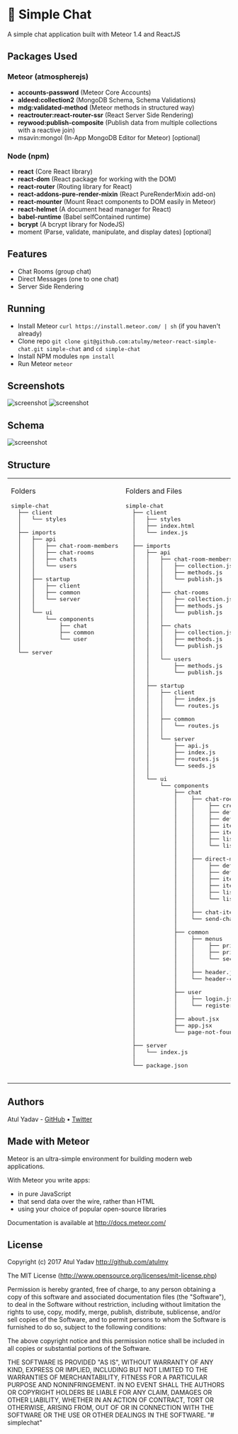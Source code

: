 # 💬 Simple Chat
A simple chat application built with Meteor 1.4 and ReactJS

## Packages Used

### Meteor (atmospherejs)
- **accounts-password** (Meteor Core Accounts)
- **aldeed:collection2** (MongoDB Schema, Schema Validations)
- **mdg:validated-method** (Meteor methods in structured way)
- **reactrouter:react-router-ssr** (React Server Side Rendering)
- **reywood:publish-composite** (Publish data from multiple collections with a reactive join)
- msavin:mongol (In-App MongoDB Editor for Meteor) [optional]

### Node (npm)
- **react** (Core React library)
- **react-dom** (React package for working with the DOM)
- **react-router** (Routing library for React)
- **react-addons-pure-render-mixin** (React PureRenderMixin add-on)
- **react-mounter** (Mount React components to DOM easily in Meteor)
- **react-helmet** (A document head manager for React)
- **babel-runtime** (Babel selfContained runtime)
- **bcrypt** (A bcrypt library for NodeJS)
- moment (Parse, validate, manipulate, and display dates) [optional]

## Features
- Chat Rooms (group chat)
- Direct Messages (one to one chat)
- Server Side Rendering

## Running
- Install Meteor `curl https://install.meteor.com/ | sh` (if you haven't already)
- Clone repo `git clone git@github.com:atulmy/meteor-react-simple-chat.git simple-chat` and `cd simple-chat`
- Install NPM modules `npm install`
- Run Meteor `meteor`

## Screenshots
![screenshot](http://atulmy.com/atulmy.com/attachments/images/simple-chat/simple-chat.png)
![screenshot](http://atulmy.com/atulmy.com/attachments/images/simple-chat/simple-chat-secondary-menu.png)

## Schema
![screenshot](http://atulmy.com/atulmy.com/attachments/images/simple-chat/simple-chat-schema.png)

## Structure
<table width="100%" style="width: 100%">
    <tbody>
        <tr valign="top">
            <td width="50%" style="width: 50%">
                <p>Folders</p>
                <pre>
simple-chat
  ├── client
  │   └── styles
  │
  ├── imports
  │   ├── api
  │   │   ├── chat-room-members
  │   │   ├── chat-rooms
  │   │   ├── chats
  │   │   └── users
  │   │
  │   ├── startup
  │   │   ├── client
  │   │   ├── common
  │   │   └── server
  │   │
  │   └── ui
  │       └── components
  │           ├── chat
  │           ├── common
  │           └── user
  │
  └── server
            </pre>
        </td>
        <td width="50%" style="width: 50%">
            <p>Folders and Files</p>
            <pre>
simple-chat
  ├── client
  │   ├── styles
  │   ├── index.html
  │   └── index.js
  │
  ├── imports
  │   ├── api
  │   │   ├── chat-room-members
  │   │   │   ├── collection.js
  │   │   │   ├── methods.js
  │   │   │   └── publish.js
  │   │   │
  │   │   ├── chat-rooms
  │   │   │   ├── collection.js
  │   │   │   ├── methods.js
  │   │   │   └── publish.js
  │   │   │
  │   │   ├── chats
  │   │   │   ├── collection.js
  │   │   │   ├── methods.js
  │   │   │   └── publish.js
  │   │   │
  │   │   └── users
  │   │       ├── methods.js
  │   │       └── publish.js
  │   │
  │   ├── startup
  │   │   ├── client
  │   │   │   ├── index.js
  │   │   │   └── routes.js
  │   │   │
  │   │   ├── common
  │   │   │   └── routes.js
  │   │   │
  │   │   └── server
  │   │       ├── api.js
  │   │       ├── index.js
  │   │       ├── routes.js
  │   │       └── seeds.js
  │   │
  │   └── ui
  │       └── components
  │           ├── chat
  │           │    ├── chat-rooms
  │           │    │    ├── create.jsx
  │           │    │    ├── detail.jsx
  │           │    │    ├── detail-container.jsx
  │           │    │    ├── item.jsx
  │           │    │    ├── items.jsx
  │           │    │    ├── list.jsx
  │           │    │    └── list-container.jsx
  │           │    │
  │           │    ├── direct-messages
  │           │    │    ├── detail.jsx
  │           │    │    ├── detail-container.jsx
  │           │    │    ├── item.jsx
  │           │    │    ├── items.jsx
  │           │    │    ├── list.jsx
  │           │    │    └── list-container.jsx
  │           │    │
  │           │    ├── chat-items.jsx
  │           │    └── send-chat.js
  │           │
  │           ├── common
  │           │    ├── menus
  │           │    │    ├── primary.jsx
  │           │    │    ├── primary-container.jsx
  │           │    │    └── secondary.jsx
  │           │    │
  │           │    ├── header.jsx
  │           │    └── header-container.js
  │           │
  │           ├── user
  │           │    ├── login.jsx
  │           │    └── register.js
  │           │
  │           ├── about.jsx
  │           ├── app.jsx
  │           └── page-not-found.jsx
  │
  ├── server
  │   └── index.js
  │
  └── package.json
                </pre>
            </td>
        </tr>
    </tbody>
</table>

## Authors
Atul Yadav - [GitHub](https://github.com/atulmy) &bull; [Twitter](https://twitter.com/atulmy)

## Made with Meteor
Meteor is an ultra-simple environment for building modern web
applications.

With Meteor you write apps:

* in pure JavaScript
* that send data over the wire, rather than HTML
* using your choice of popular open-source libraries

Documentation is available at http://docs.meteor.com/

## License

Copyright (c) 2017 Atul Yadav http://github.com/atulmy

The MIT License (http://www.opensource.org/licenses/mit-license.php)

Permission is hereby granted, free of charge, to any person obtaining a copy of this software and associated documentation files (the "Software"), to deal in the Software without restriction, including without limitation the rights to use, copy, modify, merge, publish, distribute, sublicense, and/or sell copies of the Software, and to permit persons to whom the Software is furnished to do so, subject to the following conditions:

The above copyright notice and this permission notice shall be included in all copies or substantial portions of the Software.

THE SOFTWARE IS PROVIDED "AS IS", WITHOUT WARRANTY OF ANY KIND, EXPRESS OR IMPLIED, INCLUDING BUT NOT LIMITED TO THE WARRANTIES OF MERCHANTABILITY, FITNESS FOR A PARTICULAR PURPOSE AND NONINFRINGEMENT. IN NO EVENT SHALL THE AUTHORS OR COPYRIGHT HOLDERS BE LIABLE FOR ANY CLAIM, DAMAGES OR OTHER LIABILITY, WHETHER IN AN ACTION OF CONTRACT, TORT OR OTHERWISE, ARISING FROM, OUT OF OR IN CONNECTION WITH THE SOFTWARE OR THE USE OR OTHER DEALINGS IN THE SOFTWARE.
"# simplechat" 
